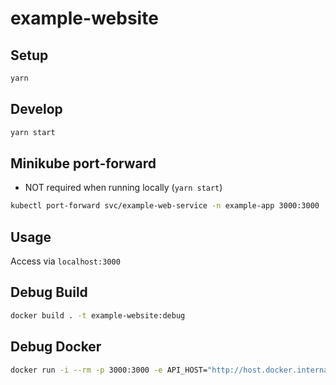 # example-website

## Setup

```sh
yarn
```

## Develop

```sh
yarn start
```

## Minikube port-forward

- NOT required when running locally (`yarn start`)

```sh
kubectl port-forward svc/example-web-service -n example-app 3000:3000
```

## Usage

Access via `localhost:3000`

## Debug Build

```sh
docker build . -t example-website:debug
```

## Debug Docker

```sh
docker run -i --rm -p 3000:3000 -e API_HOST="http://host.docker.internal:3001" example-website:debug
```

